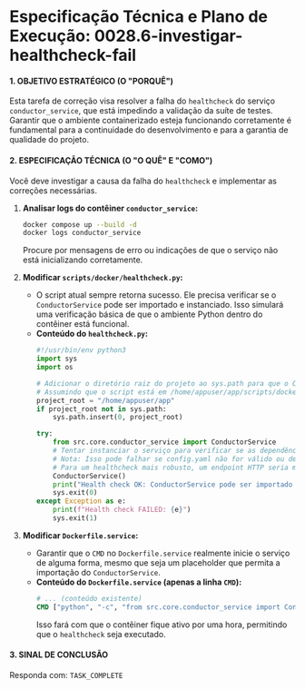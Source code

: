 # Especificação Técnica e Plano de Execução: 0028.6-investigar-healthcheck-fail

#### 1. OBJETIVO ESTRATÉGICO (O "PORQUÊ")

Esta tarefa de correção visa resolver a falha do `healthcheck` do serviço `conductor_service`, que está impedindo a validação da suíte de testes. Garantir que o ambiente containerizado esteja funcionando corretamente é fundamental para a continuidade do desenvolvimento e para a garantia de qualidade do projeto.

#### 2. ESPECIFICAÇÃO TÉCNICA (O "O QUÊ" E "COMO")

Você deve investigar a causa da falha do `healthcheck` e implementar as correções necessárias.

1.  **Analisar logs do contêiner `conductor_service`:**
    ```bash
    docker compose up --build -d
    docker logs conductor_service
    ```
    Procure por mensagens de erro ou indicações de que o serviço não está inicializando corretamente.

2.  **Modificar `scripts/docker/healthcheck.py`:**
    -   O script atual sempre retorna sucesso. Ele precisa verificar se o `ConductorService` pode ser importado e instanciado. Isso simulará uma verificação básica de que o ambiente Python dentro do contêiner está funcional.
    -   **Conteúdo do `healthcheck.py`:**
        ```python
        #!/usr/bin/env python3
        import sys
        import os

        # Adicionar o diretório raiz do projeto ao sys.path para que o ConductorService possa ser importado
        # Assumindo que o script está em /home/appuser/app/scripts/docker
        project_root = "/home/appuser/app"
        if project_root not in sys.path:
            sys.path.insert(0, project_root)

        try:
            from src.core.conductor_service import ConductorService
            # Tentar instanciar o serviço para verificar se as dependências básicas estão ok
            # Nota: Isso pode falhar se config.yaml não for válido ou dependências externas não estiverem prontas
            # Para um healthcheck mais robusto, um endpoint HTTP seria melhor.
            ConductorService()
            print("Health check OK: ConductorService pode ser importado e instanciado.")
            sys.exit(0)
        except Exception as e:
            print(f"Health check FAILED: {e}")
            sys.exit(1)
        ```

3.  **Modificar `Dockerfile.service`:**
    -   Garantir que o `CMD` no `Dockerfile.service` realmente inicie o serviço de alguma forma, mesmo que seja um placeholder que permita a importação do `ConductorService`.
    -   **Conteúdo do `Dockerfile.service` (apenas a linha `CMD`):**
        ```dockerfile
        # ... (conteúdo existente)
        CMD ["python", "-c", "from src.core.conductor_service import ConductorService; ConductorService(); import time; time.sleep(3600)"]
        ```
        Isso fará com que o contêiner fique ativo por uma hora, permitindo que o `healthcheck` seja executado.

#### 3. SINAL DE CONCLUSÃO

Responda com: `TASK_COMPLETE`
